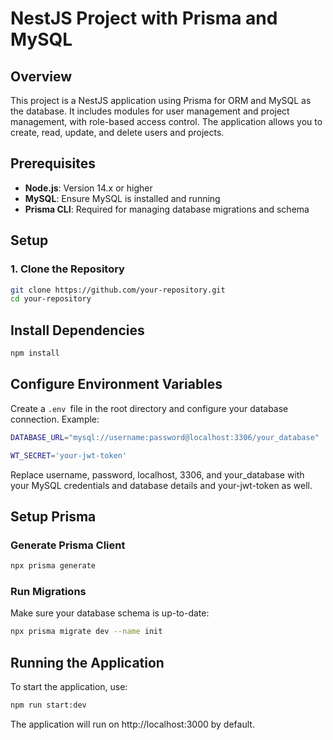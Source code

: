 # NestJS Project with Prisma and MySQL

## Overview

This project is a NestJS application using Prisma for ORM and MySQL as the database. It includes modules for user management and project management, with role-based access control. The application allows you to create, read, update, and delete users and projects.

## Prerequisites

- **Node.js**: Version 14.x or higher
- **MySQL**: Ensure MySQL is installed and running
- **Prisma CLI**: Required for managing database migrations and schema

## Setup

### 1. Clone the Repository

```bash
git clone https://github.com/your-repository.git
cd your-repository
```
## Install Dependencies

```bash
npm install
```

## Configure Environment Variables

Create a `.env `file in the root directory and configure your database connection. Example:

```bash
DATABASE_URL="mysql://username:password@localhost:3306/your_database"

WT_SECRET='your-jwt-token'
```
Replace username, password, localhost, 3306, and your_database with your MySQL credentials and database details and your-jwt-token as well. 

## Setup Prisma

### Generate Prisma Client

```bash
npx prisma generate
```
### Run Migrations
Make sure your database schema is up-to-date:

```bash 
npx prisma migrate dev --name init
```
##  Running the Application
To start the application, use:

```bash
npm run start:dev
```
The application will run on http://localhost:3000 by default.

